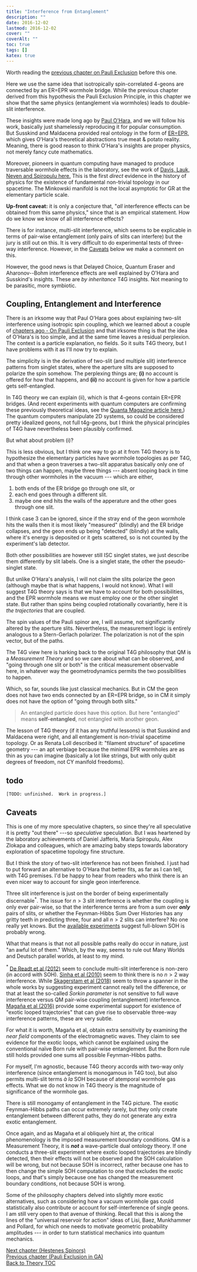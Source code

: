 ```yaml
---
title: "Interference from Entanglement"
description: ""
date: 2016-12-02
lastmod: 2016-12-02
cover: ""
coverAlt: ""
toc: true
tags: []
katex: true
---
```


Worth reading the [previous chapter on Pauli Exclusion](../5_pauli_ex_entanglement) 
before this one. 

Here we use the same idea that isotropically spin-correlated 4-geons are connected by an 
ER=EPR wormhole bridge. 
While the previous chapter derived from this hypothesis the Pauli Exclusion Principle, 
in this chapter we show that the same physics (entanglement via wormholes) leads 
to double-slit interference.

These insights were made long ago by 
[Paul O\'Hara,](https://arxiv.org/pdf/quant-ph/0608202) and we will follow his work, 
basically just shamelessly reproducing it for popular consumption. 
But Susskind and Maldacena provided real ontology in the form of 
[ER=EPR,](https://arxiv.org/abs/1604.02589) 
which gives O'Hara's theoretical abstractions true meat & potato reality. 
Meaning, there is good reason to think O'Hara's insights are proper physics, 
not merely fancy cute mathematics.

Moreover, pioneers in quantum computing have managed to produce traversable 
wormhole effects in the laboratory, see the work of 
[Davis, Lauk, Neven and Spiropulu here.](https://authors.library.caltech.edu/117895/6/41586_2022_5424_MOESM1_ESM.pdf) 
This is the first *direct* evidence in the history of physics for the existence of 
fundamental non-trivial topology in our spacetime. The Minkowski manifold is not 
the local asymptotic for GR at the elementary particle scale.

**Up-front caveat:** it is only a conjecture that, "*all* interference effects can be 
obtained from this same physics," since that is an empirical statement. 
How do we know we know of all interference effects? 

There is for instance, multi-slit interference, which seems to be explicable in 
terms of pair-wise entanglement (only pairs of slits can interfere) but the 
jury is still out on this. 
It is very difficult to do experimental tests of three-way interference. 
However, in the [Caveats](#caveats) below we make a comment on this.

However, the good news is that Delayed Choice, Quantum Eraser and Aharonov--Bohm 
interference effects are well explained by O'Hara and Susskind's insights. 
These are *by inheritance* T4G insights. Not meaning to be parasitic, 
more symbiotic.


## Coupling, Entanglement and Interference

There is an irksome way that Paul O'Hara goes about explaining two-slit interference using isotropic spin coupling, which we learned about a couple of 
[chapters ago - On Pauli Exclusion](../007_pauli_ex_entanglement) 
and that irksome thing is that the idea of O'Hara's is too simple, 
and at the same time leaves a residual perplexion.
The context is a particle explanation, no fields. 
So it suits T4G theory, but I have problems with it as I'll now try to explain.

The simplicity is in the derivation of two-slit (and multiple slit) interference 
patterns from singlet states, where the aperture slits are supposed to polarize 
the spin somehow. The perplexing things are; **(i)** no account is offered for how that happens, 
and **(ii)** no account is given for how a particle gets self-entangled.

In T4G theory we can explain (ii), which is that 4-geons contain ER=EPR bridges.
(And recent experiments with quantum computers are confirming these previously 
theoretical ideas, see the [Quanta Magazine article here.](https://www.quantamagazine.org/physicists-create-a-wormhole-using-a-quantum-computer-20221130/))
The quantum computers manipulate 2D systems, so could be considered pretty idealized 
geons, not full t4g-geons, but I think the physical principles of T4G have nevertheless 
been plausibly confirmed.

But what about problem (i)?

This is less obvious, but I think one way to go at it from T4G theory is to 
hypothesize the elementary particles have wormhole topologies as per T4G, 
and that when a geon traverses a two-slit apparatus basically only one of two 
things can happen, maybe three things ---  absent looping back in time through 
other wormholes in the vacuum --- which are either,

1. both ends of the ER bridge go through one slit, or
2. each end goes through a different slit.
3. maybe one end hits the walls of the apperature and the other goes through one slit.

I think case 3 can be ignored, since if the stray end of the geon wormhole hits 
the walls then it is most likely "measured" (blindly) and the ER bridge collapses, 
and the geon ends up being "detected" (blindly) at the walls, where it's energy is 
deposited or it gets scattered, so is not counted by the experiment's lab detector.

Both other possibilities are however still ISC singlet states, we just describe 
them differently by slit labels. One is a singlet state, the other the 
pseudo-singlet state.

But unlike O'Hara's analysis, I will not claim the slits polarize the geon 
(although maybe that is what happens, I would not know). What I will suggest T4G 
theory says is that we have to account for both possibilities, and the EPR 
wormhole means we must employ one or the other singlet state. 
But rather than spins being coupled rotationally covariantly, here it is *the 
trajectories* that are coupled.

The spin values of the Pauli spinor are, I will assume, not significantly altered 
by the aperture slits. Nevertheless, the measurement logic is entirely analogous 
to a Stern-Gerlach polarizer. The polarization is not of the spin vector, 
but of the paths.

The T4G view here is harking back to the original T4G philosophy that QM is a 
*Measurement Theory* and so we care about what can be observed, and "going through 
one slit or both" is the critical measurement observable here, 
in whatever way the geometrodynamics permits the two possibilities to happen.

Which, so far, sounds like just classical mechanics. But in CM the geon does not 
have two ends connected by an ER=EPR bridge, so in CM it simply does not have 
the option of "going through both slits."

> An entangled particle does have this option. But here "entangled" means **self-entangled**, 
not entangled with another geon.

The lesson of T4G theory (if it has any truthful lessons) is that 
Susskind and Maldacena were right, and all entanglement is non-trivial spacetime topology. 
Or as Renata Loll described it: "filament structure" of spacetime geometry 
--- an apt verbiage because the minimal EPR wormholes are as thin as you can imagine 
(basically a lot like strings, but with only qubit degrees of freedom, 
not CY manifold freedoms).


## todo 

```
[TODO: unfinished.  Work in progress.]
```

## Caveats

This is one of my more speculative chapters, so since they're all speculative 
it is pretty "out there" ---so *speculative* speculation. But I was heartened 
by the laboratory achievements of Daniel Jafferis, Maria Spiropulu, Alex Zlokapa 
and colleagues, which are amazing baby steps towards laboratory 
exploration of spacetime topology fine structure.

But I think the story of two-slit interference has not been finished. 
I just had to put forward an alternative to O'Hara that better fits, 
as far as I can tell, with T4G premises. I'd be happy to hear from readers who 
think there is an even nicer way to account for single geon interference.

Three slit interference is just on the border of being experimentally discernable${}^\ast$.
The issue for $n>3$ slit interference is whether the coupling is only ever pair-wise, 
so that the interference terms are from a sum over **_only_** pairs of slits, 
or whether the Feynman-Hibbs Sum Over Histories has any gritty teeth in 
predicting three, four and all $n>2$ slits can interfere?  No one really yet knows. 
But the [available experiments](https://arxiv.org/pdf/1112.2665) 
suggest full-blown SOH is probably wrong.

What that means is that not all possible paths really do occur in nature, 
just "an awful lot of them." Which, by the way, seems to rule out Many Worlds and 
Deutsch parallel worlds, at least to my mind.

${}^\ast$ [De Readt et al (2012)](https://arxiv.org/pdf/1112.2665) seem to conclude multi-slit interference is non-zero (in accord with SOH). 
[Sinha et al (2010)](https://arxiv.org/pdf/1007.4193) seem to think there is no $n>2$ way interference.
While [Skagerstam et al (2018)](https://iopscience.iop.org/article/10.1088/2399-6528/aaf683/pdf) seem to throw a spanner in the whole works by suggesting 
experiment cannot really tell the difference, or that at least the so-called 
*Sorkin parameter* is not sensitive to full wave interference versus QM pair-wise 
coupling (entanglement) interference.
[Magaña et al (2016)](https://www.nature.com/articles/ncomms13987) 
provide some experimental support for existence of "exotic looped trajectories" 
that can give rise to observable three-way interference patterns, these are very subtle.

For what it is worth, Magaña et al, obtain extra sensitivity by examining the *near field* components of the electromagnetic waves. They claim to see evidence for the exotic loops, which cannot be explained using the conventional naïve Born rule with pair-wise entanglement.
But the Born rule still holds provided one sums all possible Feynman-Hibbs paths.

For myself, I'm agnostic, because T4G theory accords with two-way only interference
(since entanglement is monogamous in T4G too), but also permits multi-slit terms 
_à  la_ SOH because of atemporal wormhole gas effects.
What we do not know in T4G theory is the magnitude of significance of the wormhole gas.

There is still monogamy of entanglement in the T4G picture. The exotic Feynman-Hibbs 
paths can occur extremely rarely, but they only create entanglement between different 
paths, they do not generate any extra exotic entanglement.

Once again, and as Magaña et al obliquely hint at, the critical phenomenology is 
the imposed measurement boundary conditions. QM is a Measurement Theory, 
it is **_not_** a wave-particle dual ontology theory. 
If one conducts a three-slit experiment where exotic looped trajectories are blindly 
detected, then their effects will not be observed and the SOH calculation will be wrong, 
but not because SOH is incorrect, 
rather because one has to then change the simple SOH computation to one that excludes 
the exotic loops, and that's simply because one has changed the measurement boundary 
conditions, not because SOH is wrong.

Some of the philosophy chapters delved into slightly more exotic alternatives, 
such as considering how a vacuum wormhole gas could statistically also contribute 
or account for self-interference of single geons. 
I am still very open to that avenue of thinking.
Recall that this is along the lines of the "universal reservoir for action" 
ideas of Lisi, Baez, Munkhammer and Pollard, for which one needs to motivate 
geometric probability amplitudes --- in order to turn statistical mechanics into 
quantum mechanics.

[Next chapter (Hestenes Spinors)](../010_hestenes_spinors)  
[Previous chapter (Pauli Exclusion in GA)](../008_pauli_in_ga)  
[Back to Theory TOC](../)
